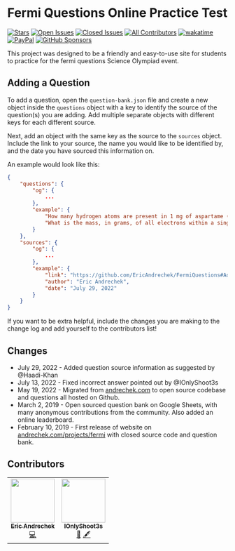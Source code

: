 # Fermi Questions Online Practice Test

[![Stars](https://img.shields.io/github/stars/EricAndrechek/FermiQuestions)](https://github.com/EricAndrechek/FermiQuestions/stargazers)
[![Open Issues](https://img.shields.io/github/issues-raw/EricAndrechek/FermiQuestions)](https://github.com/EricAndrechek/FermiQuestions/issues?q=is%3Aopen+is%3Aissue)
[![Closed Issues](https://img.shields.io/github/issues-closed-raw/EricAndrechek/FermiQuestions)](https://github.com/EricAndrechek/FermiQuestions/issues?q=is%3Aissue+is%3Aclosed)
[![All Contributors](https://img.shields.io/badge/all_contributors-1-orange.svg)](#contributors)
[![wakatime](https://wakatime.com/badge/github/EricAndrechek/FermiQuestions.svg)](https://wakatime.com/badge/github/EricAndrechek/FermiQuestions)
[![PayPal](https://img.shields.io/badge/PayPal-Donate-green)](https://paypal.me/AndrechekEric)
[![GitHub Sponsors](https://img.shields.io/badge/GitHub%20Sponsors-Donate-green)](https://github.com/sponsors/EricAndrechek)

This project was designed to be a friendly and easy-to-use site for students to practice for the fermi questions Science Olympiad event.

## Adding a Question

To add a question, open the `question-bank.json` file and create a new object inside the `questions` object with a key to identify the source of the question(s) you are adding. Add multiple separate objects with different keys for each different source.

Next, add an object with the same key as the source to the `sources` object. Include the link to your source, the name you would like to be identified by, and the date you have sourced this information on.

An example would look like this:

```json
{
    "questions": {
        "og": {
            ...
        },
        "example": {
            "How many hydrogen atoms are present in 1 mg of aspartame (C<sub>14</sub>H<sub>18</sub>N<sub>2</sub>O<sub>5</sub>), the artificial sweetener?": 19,
            "What is the mass, in grams, of all electrons within a single copper atom?": -26
        }
    },
    "sources": {
        "og": {
            ...
        },
        "example": {
            "link": "https://github.com/EricAndrechek/FermiQuestions#Adding-a-Question",
            "author": "Eric Andrechek",
            "date": "July 29, 2022"
        }
    }
}
```

If you want to be extra helpful, include the changes you are making to the change log and add yourself to the contributors list!

## Changes

-   July 29, 2022 - Added question source information as suggested by @Haadi-Khan
-   July 13, 2022 - Fixed incorrect answer pointed out by @IOnlyShoot3s
-   May 19, 2022 - Migrated from [andrechek.com](https://andrechek.com) to open source codebase and questions all hosted on Github.
-   March 2, 2019 - Open sourced question bank on Google Sheets, with many anonymous contributions from the community. Also added an online leaderboard.
-   February 10, 2019 - First release of website on [andrechek.com/projects/fermi](https://andrechek.com/projects/fermi) with closed source code and question bank.

## Contributors

<!-- ALL-CONTRIBUTORS-LIST:START - Do not remove or modify this section -->
<!-- prettier-ignore-start -->
<!-- markdownlint-disable -->
<table>
  <tr>
    <td align="center"><a href="https://andrechek.com"><img src="https://avatars.githubusercontent.com/u/35144594?v=4?s=100" width="100px;" alt=""/><br /><sub><b>Eric Andrechek</b></sub></a><br /><a href="https://github.com/EricAndrechek/FermiQuestions/commits?author=EricAndrechek" title="Code">💻</a></td>
    <td align="center"><a href="https://github.com/IOnlyShoot3s"><img src="https://avatars.githubusercontent.com/u/109195738?v=4?s=100" width="100px;" alt=""/><br /><sub><b>IOnlyShoot3s</b></sub></a><br /><a href="https://github.com/EricAndrechek/FermiQuestions/issues?q=author%3AIOnlyShoot3s" title="Bug reports">🐛</a> <a href="#content-IOnlyShoot3s" title="Content">🖋</a></td>
  </tr>
</table>

<!-- markdownlint-restore -->
<!-- prettier-ignore-end -->

<!-- ALL-CONTRIBUTORS-LIST:END -->
